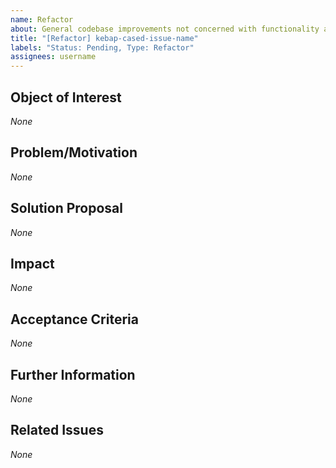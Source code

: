 ```yaml
---
name: Refactor
about: General codebase improvements not concerned with functionality and not covered by other labels
title: "[Refactor] kebap-cased-issue-name"
labels: "Status: Pending, Type: Refactor"
assignees: username
---
```


<!--
How to use this template:
Keep ALL of the text encapsulated in comments, even though it will not be rendered.
ONLY add text in the places that are filled with *None* default and replace *None* with your text.
-->

## Object of Interest
<!--
Describe the parts that require overwork as specifical as possible.
What are the files/modules/classes/components/functions/etc. that need a refactor?
-->
*None*

## Problem/Motivation
<!--
Describe your problem or motivation that caused your refactor request as detailed as possible.
For example: Is it about formatting the code? Could variables/functions/etc. be better named? Should/Why should something be handled more abstractly? ...
-->
*None*

## Solution Proposal
<!--
Describe the solution that you have in mind as detailed as possible.
For example: How should it be formatted (e.g., name a style guide)? How should the variables/functions/etc. be renamed? How could something be handled more abstractly? ...
-->
*None*

## Impact
<!--
Describe potential side effects of your solution proposal, which could cause follow-up issues (in particular refactor requests), to the best of your knowledge.
-->
*None*

## Acceptance Criteria
<!--
Specify the acceptance criteria as a task list that contains one or more entries.
e.g.:
  - [ ] Do this
  - [ ] Do that
  ...
-->
*None*

## Further Information
<!--
Add additional helpful, issue-related information, such as, links, screenshots, sketches, considerations, thoughts, etc.
-->
*None*

## Related Issues
<!--
Add a bullet point list of other related issues, in case there are any. In particular, the issue(s) (if you can narrow it/them down) that introduced the need for a refactor request would be helpful.
e.g.:
  - #42
  - #73
  ...
-->
*None*

<!--
Information for contributors about label usage:
        
  - select any number of fitting labels that have a `Flag: ` prefix
  - select any number of fitting labels that have a `For: ` prefix
  - select EXACTLY ONE label that has a `Priority: ` prefix
  - select EXACTLY ONE label that has a `Scope: ` prefix
  - NEVER tamper with the initial `Status: Pending` label when creating an issue
  - NEVER add, remove, or change any associations (or the lack thereof) between an issue and label that has a `Type: ` prefix
        
Look at the label descriptions to grasp their proper usage and pick the most fitting.
If more than one `Type: ` label fits the issue, it is a good indicator that the issue mixes concerns.
You should then split this issue into multiple issues so that each new issue falls EXACTLY INTO ONE category.
-->

